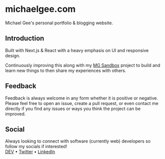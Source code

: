 # michaelgee.com
Michael Gee's personal portfolio & blogging website.


## Introduction
Built with Next.js & React with a heavy emphasis on UI and responsive design.

Continuously improving this along with my [MG Sandbox](https://github.com/michaelgee22/mg-sandbox) project to build and learn new things to then share my experiences with others.

## Feedback
Feedback is always welcome in any form whether it is positive or negative. Please feel free to open an issue, create a pull request, or even contact me directly if you find any issues or ways you think the project can be improved.

## Social
Always looking to connect with software (currently web) developers so follow my socials if interested!<br/>
[DEV](https://dev.to/michaelgee22) • [Twitter](https://twitter.com/michaelgee7) • [LinkedIn](https://www.linkedin.com/in/michael-gee)

